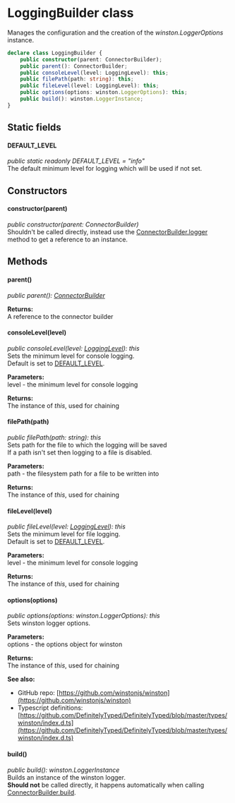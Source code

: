 # LoggingBuilder class

Manages the configuration and the creation of the _winston.LoggerOptions_ instance.  

```typescript
declare class LoggingBuilder {
	public constructor(parent: ConnectorBuilder);
	public parent(): ConnectorBuilder;
	public consoleLevel(level: LoggingLevel): this;
	public filePath(path: string): this;
	public fileLevel(level: LoggingLevel): this;
	public options(options: winston.LoggerOptions): this;
	public build(): winston.LoggerInstance;
}
```

## Static fields
#### DEFAULT_LEVEL
<em>public static readonly DEFAULT_LEVEL = "info"</em>  
The default minimum level for logging which will be used if not set.

## Constructors
#### constructor(parent)
_public constructor(parent: ConnectorBuilder)_  
Shouldn't be called directly, instead use the [ConnectorBuilder.logger](connector/ConnectorBuilder.api?id=logger) method to 
get a reference to an instance.

## Methods
#### parent()
_public parent(): [ConnectorBuilder](connector/ConnectorBuilder.api)_  

**Returns:**  
A reference to the connector builder

#### consoleLevel(level)
_public consoleLevel(level: [LoggingLevel](connector/API?id=logginglevel)): this_  
Sets the minimum level for console logging.  
Default is set to [DEFAULT_LEVEL](connector/LoggingBuilder.api?id=default_level).

**Parameters:**  
level - the minimum level for console logging

**Returns:**  
The instance of _this_, used for chaining

#### filePath(path)
_public filePath(path: string): this_  
Sets path for the file to which the logging will be saved  
If a path isn't set then logging to a file is disabled.

**Parameters:**  
path - the filesystem path for a file to be written into

**Returns:**  
The instance of _this_, used for chaining

#### fileLevel(level)
_public fileLevel(level: [LoggingLevel](connector/API?id=logginglevel)): this_  
Sets the minimum level for file logging.  
Default is set to [DEFAULT_LEVEL](connector/LoggingBuilder.api?id=default_level).

**Parameters:**  
level - the minimum level for console logging

**Returns:**  
The instance of _this_, used for chaining

#### options(options)
_public options(options: winston.LoggerOptions): this_  
Sets winston logger options.  

**Parameters:**  
options - the options object for winston

**Returns:**  
The instance of _this_, used for chaining

**See also:**  
 - GitHub repo: [https://github.com/winstonjs/winston](https://github.com/winstonjs/winston)
 - Typescript definitions: [https://github.com/DefinitelyTyped/DefinitelyTyped/blob/master/types/winston/index.d.ts](https://github.com/DefinitelyTyped/DefinitelyTyped/blob/master/types/winston/index.d.ts)

#### build()
_public build(): winston.LoggerInstance_  
Builds an instance of the winston logger.  
**Should not** be called directly, it happens automatically when calling [ConnectorBuilder.build](connector/ConnectorBuilder.api?id=build).